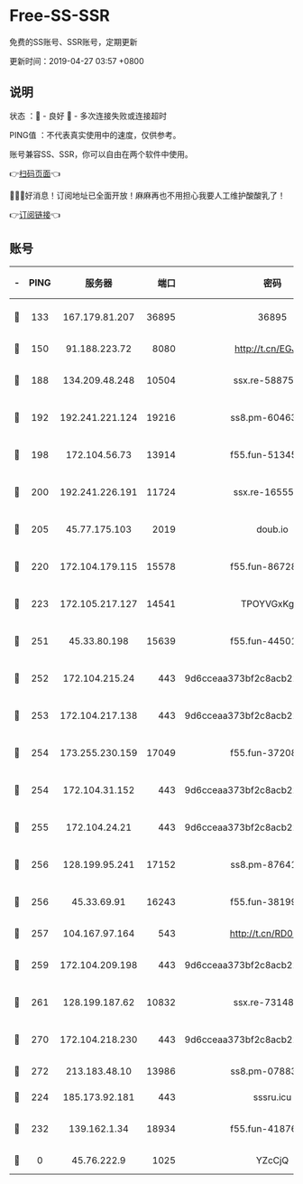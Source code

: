 # Free-SS-SSR

免费的SS账号、SSR账号，定期更新

更新时间：2019-04-27 03:57 +0800

## 说明

状态     ：🙂 - 良好 🙁 - 多次连接失败或连接超时

PING值   ：不代表真实使用中的速度，仅供参考。

账号兼容SS、SSR，你可以自由在两个软件中使用。

👉[扫码页面](https://liesauer.github.io/Free-SS-SSR/)👈

🎉🎉🎉好消息！订阅地址已全面开放！麻麻再也不用担心我要人工维护酸酸乳了！

👉[订阅链接](https://www.liesauer.net/yogurt/subscribe?ACCESS_TOKEN=DAYxR3mMaZAsaqUb)👈

## 账号

|-|PING|服务器|端口|密码|加密方式|区域|
|:----:|:----:|:-----:|-----:|:----:|:----:|:----:|
|🙂|133|167.179.81.207|36895|36895|aes-256-cfb|JP|
|🙂|150|91.188.223.72|8080|http://t.cn/EGJIyrl|rc4-md5|RU|
|🙂|188|134.209.48.248|10504|ssx.re-58875699|aes-256-cfb|US|
|🙂|192|192.241.221.124|19216|ss8.pm-60463173|aes-256-cfb|US|
|🙂|198|172.104.56.73|13914|f55.fun-51345667|aes-256-cfb|SG|
|🙂|200|192.241.226.191|11724|ssx.re-16555681|aes-256-cfb|US|
|🙂|205|45.77.175.103|2019|doub.io|aes-128-ctr|SG|
|🙂|220|172.104.179.115|15578|f55.fun-86728448|aes-256-cfb|SG|
|🙂|223|172.105.217.127|14541|TPOYVGxKglpi|aes-256-cfb|JP|
|🙂|251|45.33.80.198|15639|f55.fun-44501835|aes-256-cfb|US|
|🙂|252|172.104.215.24|443|9d6cceaa373bf2c8acb22e60b6a58be6|aes-256-cfb|US|
|🙂|253|172.104.217.138|443|9d6cceaa373bf2c8acb22e60b6a58be6|aes-256-cfb|US|
|🙂|254|173.255.230.159|17049|f55.fun-37208047|aes-256-cfb|US|
|🙂|254|172.104.31.152|443|9d6cceaa373bf2c8acb22e60b6a58be6|aes-256-cfb|US|
|🙂|255|172.104.24.21|443|9d6cceaa373bf2c8acb22e60b6a58be6|aes-256-cfb|US|
|🙂|256|128.199.95.241|17152|ss8.pm-87641460|aes-256-cfb|SG|
|🙂|256|45.33.69.91|16243|f55.fun-38199341|aes-256-cfb|US|
|🙂|257|104.167.97.164|543|http://t.cn/RD0D7sx|rc4-md5|CA|
|🙂|259|172.104.209.198|443|9d6cceaa373bf2c8acb22e60b6a58be6|aes-256-cfb|US|
|🙂|261|128.199.187.62|10832|ssx.re-73148859|aes-256-cfb|SG|
|🙂|270|172.104.218.230|443|9d6cceaa373bf2c8acb22e60b6a58be6|aes-256-cfb|US|
|🙂|272|213.183.48.10|13986|ss8.pm-07883596|rc4-md5|RU|
|🙂|224|185.173.92.181|443|sssru.icu|rc4-md5|RU|
|🙂|232|139.162.1.34|18934|f55.fun-41876955|aes-256-cfb|SG|
|🙁|0|45.76.222.9|1025|YZcCjQ|rc4-md5|JP|

